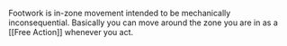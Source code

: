 Footwork is in-zone movement intended to be mechanically inconsequential. Basically you can move around the zone you are in as a [[Free Action]] whenever you act.